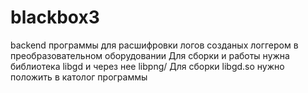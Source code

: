 # blackbox3
backend программы для расшифровки логов 
созданых логгером в преобразовательном оборудовании
Для сборки и работы нужна библиотека libgd и через нее
libpng/ Для сборки libgd.so нужно положить в католог программы

